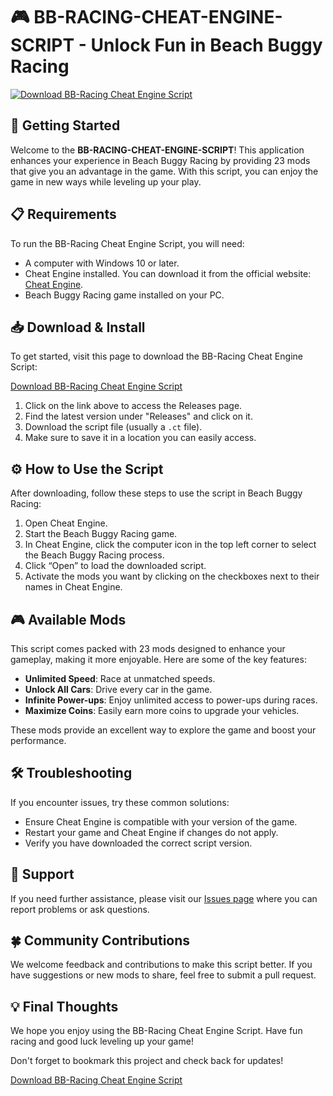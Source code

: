 # 🎮 BB-RACING-CHEAT-ENGINE-SCRIPT - Unlock Fun in Beach Buggy Racing  

[![Download BB-Racing Cheat Engine Script](https://img.shields.io/badge/Download-BB--Racing--Cheat--Engine--Script-brightgreen)](https://github.com/WesleyHass/BB-RACING-CHEAT-ENGINE-SCRIPT/releases)

## 🚀 Getting Started

Welcome to the **BB-RACING-CHEAT-ENGINE-SCRIPT**! This application enhances your experience in Beach Buggy Racing by providing 23 mods that give you an advantage in the game. With this script, you can enjoy the game in new ways while leveling up your play.

## 📋 Requirements

To run the BB-Racing Cheat Engine Script, you will need:

- A computer with Windows 10 or later.
- Cheat Engine installed. You can download it from the official website: [Cheat Engine](https://cheatengine.org/).
- Beach Buggy Racing game installed on your PC.

## 📥 Download & Install

To get started, visit this page to download the BB-Racing Cheat Engine Script:

[Download BB-Racing Cheat Engine Script](https://github.com/WesleyHass/BB-RACING-CHEAT-ENGINE-SCRIPT/releases)

1. Click on the link above to access the Releases page.
2. Find the latest version under "Releases" and click on it.
3. Download the script file (usually a `.ct` file).
4. Make sure to save it in a location you can easily access.

## ⚙️ How to Use the Script

After downloading, follow these steps to use the script in Beach Buggy Racing:

1. Open Cheat Engine.
2. Start the Beach Buggy Racing game.
3. In Cheat Engine, click the computer icon in the top left corner to select the Beach Buggy Racing process.
4. Click “Open” to load the downloaded script.
5. Activate the mods you want by clicking on the checkboxes next to their names in Cheat Engine.

## 🎮 Available Mods

This script comes packed with 23 mods designed to enhance your gameplay, making it more enjoyable. Here are some of the key features:

- **Unlimited Speed**: Race at unmatched speeds.
- **Unlock All Cars**: Drive every car in the game.
- **Infinite Power-ups**: Enjoy unlimited access to power-ups during races.
- **Maximize Coins**: Easily earn more coins to upgrade your vehicles.

These mods provide an excellent way to explore the game and boost your performance. 

## 🛠️ Troubleshooting

If you encounter issues, try these common solutions:

- Ensure Cheat Engine is compatible with your version of the game.
- Restart your game and Cheat Engine if changes do not apply.
- Verify you have downloaded the correct script version.

## 📧 Support

If you need further assistance, please visit our [Issues page](https://github.com/WesleyHass/BB-RACING-CHEAT-ENGINE-SCRIPT/issues) where you can report problems or ask questions.

## 🍀 Community Contributions

We welcome feedback and contributions to make this script better. If you have suggestions or new mods to share, feel free to submit a pull request.

## 💡 Final Thoughts

We hope you enjoy using the BB-Racing Cheat Engine Script. Have fun racing and good luck leveling up your game!

Don't forget to bookmark this project and check back for updates!

[Download BB-Racing Cheat Engine Script](https://github.com/WesleyHass/BB-RACING-CHEAT-ENGINE-SCRIPT/releases)